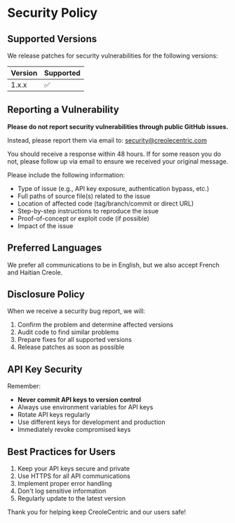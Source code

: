 # Security Policy

## Supported Versions

We release patches for security vulnerabilities for the following versions:

| Version | Supported          |
| ------- | ------------------ |
| 1.x.x   | :white_check_mark: |

## Reporting a Vulnerability

**Please do not report security vulnerabilities through public GitHub issues.**

Instead, please report them via email to: security@creolecentric.com

You should receive a response within 48 hours. If for some reason you do not, please follow up via email to ensure we received your original message.

Please include the following information:

- Type of issue (e.g., API key exposure, authentication bypass, etc.)
- Full paths of source file(s) related to the issue
- Location of affected code (tag/branch/commit or direct URL)
- Step-by-step instructions to reproduce the issue
- Proof-of-concept or exploit code (if possible)
- Impact of the issue

## Preferred Languages

We prefer all communications to be in English, but we also accept French and Haitian Creole.

## Disclosure Policy

When we receive a security bug report, we will:

1. Confirm the problem and determine affected versions
2. Audit code to find similar problems
3. Prepare fixes for all supported versions
4. Release patches as soon as possible

## API Key Security

Remember:
- **Never commit API keys to version control**
- Always use environment variables for API keys
- Rotate API keys regularly
- Use different keys for development and production
- Immediately revoke compromised keys

## Best Practices for Users

1. Keep your API keys secure and private
2. Use HTTPS for all API communications
3. Implement proper error handling
4. Don't log sensitive information
5. Regularly update to the latest version

Thank you for helping keep CreoleCentric and our users safe!